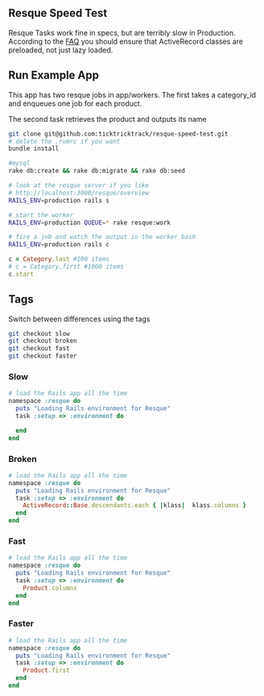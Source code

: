 ## Resque Speed Test

Resque Tasks work fine in specs, but are terribly slow in Production. According to the [FAQ](https://github.com/defunkt/resque/wiki/FAQ) you should ensure that ActiveRecord classes are preloaded, not just lazy loaded.

## Run Example App
This app has two resque jobs in app/workers. The first takes a category_id and enqueues one job for each product.

The second task retrieves the product and outputs its name


```bash
git clone git@github.com:ticktricktrack/resque-speed-test.git
# delete the .rvmrc if you want
bundle install

#mysql
rake db:create && rake db:migrate && rake db:seed

# look at the resque server if you like
# http://localhost:3000/resque/overview
RAILS_ENV=production rails s

# start the worker
RAILS_ENV=production QUEUE=* rake resque:work

# fire a job and watch the output in the worker bash
RAILS_ENV=production rails c
```

```ruby
c = Category.last #100 items
# c = Category.first #1000 items
c.start
```

## Tags

Switch between differences using the tags

```bash
git checkout slow
git checkout broken
git checkout fast
git checkout faster
```

### Slow

```ruby
# load the Rails app all the time
namespace :resque do
  puts "Loading Rails environment for Resque"
  task :setup => :environment do

  end
end
```

### Broken

```ruby
# load the Rails app all the time
namespace :resque do
  puts "Loading Rails environment for Resque"
  task :setup => :environment do
    ActiveRecord::Base.descendants.each { |klass|  klass.columns }
  end
end
```

### Fast

```ruby
# load the Rails app all the time
namespace :resque do
  puts "Loading Rails environment for Resque"
  task :setup => :environment do
    Product.columns
  end
end
```

### Faster

```ruby
# load the Rails app all the time
namespace :resque do
  puts "Loading Rails environment for Resque"
  task :setup => :environment do
    Product.first
  end
end
```